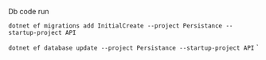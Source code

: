 
Db code run

`dotnet ef migrations add InitialCreate --project Persistance --startup-project API`

`dotnet ef database update --project Persistance --startup-project API`
`
